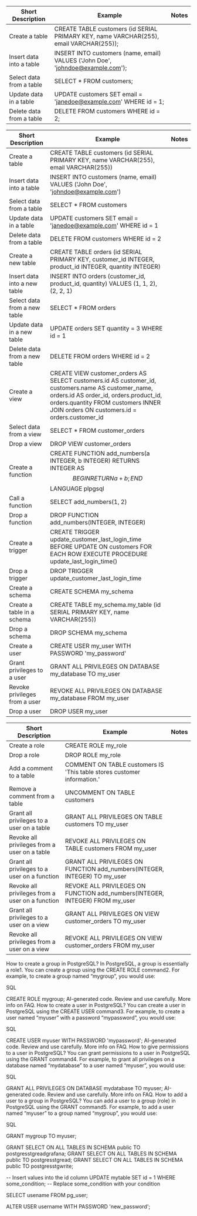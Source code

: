 |Short Description|Example|Notes|
|---|---|---|
|Create a table|CREATE TABLE customers (id SERIAL PRIMARY KEY, name VARCHAR(255), email VARCHAR(255));||
|Insert data into a table|INSERT INTO customers (name, email) VALUES ('John Doe', 'johndoe@example.com');||
|Select data from a table|SELECT * FROM customers;||
|Update data in a table|UPDATE customers SET email = 'janedoe@example.com' WHERE id = 1;||
|Delete data from a table|DELETE FROM customers WHERE id = 2;|


  

|Short Description|Example|Notes|
|---|---|---|
|Create a table|CREATE TABLE customers (id SERIAL PRIMARY KEY, name VARCHAR(255), email VARCHAR(255))||
|Insert data into a table|INSERT INTO customers (name, email) VALUES ('John Doe', 'johndoe@example.com')||
|Select data from a table|SELECT * FROM customers||
|Update data in a table|UPDATE customers SET email = 'janedoe@example.com' WHERE id = 1||
|Delete data from a table|DELETE FROM customers WHERE id = 2||
|Create a new table|CREATE TABLE orders (id SERIAL PRIMARY KEY, customer_id INTEGER, product_id INTEGER, quantity INTEGER)||
|Insert data into a new table|INSERT INTO orders (customer_id, product_id, quantity) VALUES (1, 1, 2), (2, 2, 1)||
|Select data from a new table|SELECT * FROM orders||
|Update data in a new table|UPDATE orders SET quantity = 3 WHERE id = 1||
|Delete data from a new table|DELETE FROM orders WHERE id = 2||
|Create a view|CREATE VIEW customer_orders AS SELECT customers.id AS customer_id, customers.name AS customer_name, orders.id AS order_id, orders.product_id, orders.quantity FROM customers INNER JOIN orders ON customers.id = orders.customer_id||
|Select data from a view|SELECT * FROM customer_orders||
|Drop a view|DROP VIEW customer_orders||
|Create a function|CREATE FUNCTION add_numbers(a INTEGER, b INTEGER) RETURNS INTEGER AS $$ BEGIN RETURN a + b; END $$ LANGUAGE plpgsql||
|Call a function|SELECT add_numbers(1, 2)||
|Drop a function|DROP FUNCTION add_numbers(INTEGER, INTEGER)||
|Create a trigger|CREATE TRIGGER update_customer_last_login_time BEFORE UPDATE ON customers FOR EACH ROW EXECUTE PROCEDURE update_last_login_time()||
|Drop a trigger|DROP TRIGGER update_customer_last_login_time||
|Create a schema|CREATE SCHEMA my_schema||
|Create a table in a schema|CREATE TABLE my_schema.my_table (id SERIAL PRIMARY KEY, name VARCHAR(255))||
|Drop a schema|DROP SCHEMA my_schema||
|Create a user|CREATE USER my_user WITH PASSWORD 'my_password'||
|Grant privileges to a user|GRANT ALL PRIVILEGES ON DATABASE my_database TO my_user||
|Revoke privileges from a user|REVOKE ALL PRIVILEGES ON DATABASE my_database FROM my_user||
|Drop a user|DROP USER my_user|

|Short Description|Example|Notes|
|---|---|---|
|Create a role|CREATE ROLE my_role||
|Drop a role|DROP ROLE my_role||
|Add a comment to a table|COMMENT ON TABLE customers IS 'This table stores customer information.'||
|Remove a comment from a table|UNCOMMENT ON TABLE customers||
|Grant all privileges to a user on a table|GRANT ALL PRIVILEGES ON TABLE customers TO my_user||
|Revoke all privileges from a user on a table|REVOKE ALL PRIVILEGES ON TABLE customers FROM my_user||
|Grant all privileges to a user on a function|GRANT ALL PRIVILEGES ON FUNCTION add_numbers(INTEGER, INTEGER) TO my_user||
|Revoke all privileges from a user on a function|REVOKE ALL PRIVILEGES ON FUNCTION add_numbers(INTEGER, INTEGER) FROM my_user||
|Grant all privileges to a user on a view|GRANT ALL PRIVILEGES ON VIEW customer_orders TO my_user||
|Revoke all privileges from a user on a view|REVOKE ALL PRIVILEGES ON VIEW customer_orders FROM my_user|


How to create a group in PostgreSQL? In PostgreSQL, a group is essentially a role1. You can create a group using the CREATE ROLE command2. For example, to create a group named “mygroup”, you would use:

SQL

CREATE ROLE mygroup;
AI-generated code. Review and use carefully. More info on FAQ.
How to create a user in PostgreSQL? You can create a user in PostgreSQL using the CREATE USER command3. For example, to create a user named “myuser” with a password “mypassword”, you would use:

SQL

CREATE USER myuser WITH PASSWORD 'mypassword';
AI-generated code. Review and use carefully. More info on FAQ.
How to give permissions to a user in PostgreSQL? You can grant permissions to a user in PostgreSQL using the GRANT command4. For example, to grant all privileges on a database named “mydatabase” to a user named “myuser”, you would use:

SQL

GRANT ALL PRIVILEGES ON DATABASE mydatabase TO myuser;
AI-generated code. Review and use carefully. More info on FAQ.
How to add a user to a group in PostgreSQL? You can add a user to a group (role) in PostgreSQL using the GRANT command5. For example, to add a user named “myuser” to a group named “mygroup”, you would use:

SQL

GRANT mygroup TO myuser;


GRANT SELECT ON ALL TABLES IN SCHEMA public TO postgresstgreadgrafana;
GRANT SELECT ON ALL TABLES IN SCHEMA public TO postgresstgread;
GRANT SELECT ON ALL TABLES IN SCHEMA public TO postgresstgwrite;

-- Insert values into the id column
UPDATE mytable SET id = 1 WHERE some_condition; -- Replace some_condition with your condition

SELECT usename FROM pg_user;

ALTER USER username WITH PASSWORD 'new_password';
